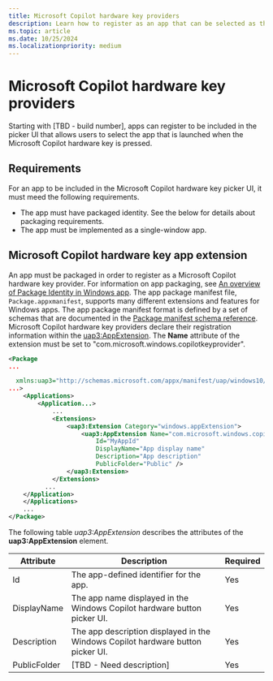 ```yaml
---
title: Microsoft Copilot hardware key providers
description: Learn how to register as an app that can be selected as the launch app for the Microsoft Copilot hardware key. 
ms.topic: article
ms.date: 10/25/2024
ms.localizationpriority: medium
---
```




# Microsoft Copilot hardware key providers

Starting with [TBD - build number], apps can register to be included in the picker UI that allows users to select the app that is launched when the Microsoft Copilot hardware key is pressed.

## Requirements

For an app to be included in the Microsoft Copilot hardware key picker UI, it must meed the following requirements.

* The app must have packaged identity. See the below for details about packaging requirements.
* The app must be implemented as a single-window app.

## Microsoft Copilot hardware key app extension

An app must be packaged in order to register as a Microsoft Copilot hardware key provider. For information on app packaging, see [An overview of Package Identity in Windows app](/windows/apps/desktop/modernize/package-identity-overview). The app package manifest file, `Package.appxmanifest`, supports many different extensions and features for Windows apps. The app package manifest format is defined by a set of schemas that are documented in the [Package manifest schema reference](/uwp/schemas/appxpackage/uapmanifestschema/schema-root).  Microsoft Copilot hardware key providers declare their registration information within the [uap3:AppExtension](/uwp/schemas/appxpackage/uapmanifestschema/element-uap3-appextension-manual). The **Name** attribute of the extension must be set to "com.microsoft.windows.copilotkeyprovider".


```xml
<Package
...

  xmlns:uap3="http://schemas.microsoft.com/appx/manifest/uap/windows10/3"
...>
    <Applications>
        <Application...>
            ...
            <Extensions>
                <uap3:Extension Category="windows.appExtension">
                    <uap3:AppExtension Name="com.microsoft.windows.copilotkeyprovider" 
                        Id="MyAppId"
                        DisplayName="App display name"
                        Description="App description"
                        PublicFolder="Public" />
                </uap3:Extension>
            </Extensions>
          ...
    </Application>
    </Applications>
    ...
</Package>
```

The following table *uap3:AppExtension* describes the attributes of the **uap3:AppExtension** element.

| Attribute | Description | Required |
|-----------|-------------|----------|
| Id | The app-defined identifier for the app. | Yes |
| DisplayName | The app name displayed in the Windows Copilot hardware button picker UI.  | Yes |
| Description | The app description displayed in the Windows Copilot hardware button picker UI. | Yes |
| PublicFolder| [TBD - Need description] | Yes | 
